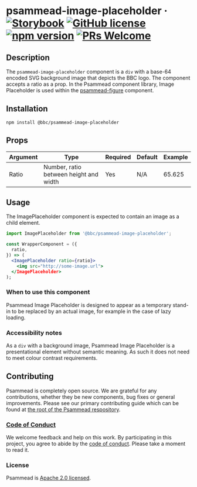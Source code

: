 # psammead-image-placeholder &middot; [![Storybook](https://github.com/storybooks/press/blob/master/badges/storybook.svg)](https://bbc-news.github.io/psammead/?selectedKind=ImagePlaceholder) [![GitHub license](https://img.shields.io/badge/license-Apache%202.0-blue.svg)](https://github.com/BBC-News/psammead/blob/latest/LICENSE) [![npm version](https://img.shields.io/npm/v/@bbc/psammead-image-placeholder.svg)](https://www.npmjs.com/package/@bbc/psammead-image-placeholder) [![PRs Welcome](https://img.shields.io/badge/PRs-welcome-brightgreen.svg)](https://github.com/BBC-News/psammead/blob/latest/CONTRIBUTING.md)

## Description

The `psammead-image-placeholder` component is a `div` with a base-64 encoded SVG background image that depicts the BBC logo. The component accepts a ratio as a prop. In the Psammead component library, Image Placeholder is used within the [psammead-figure](https://github.com/BBC-News/psammead/tree/latest/packages/components/psammead-figure) component.

## Installation

`npm install @bbc/psammead-image-placeholder`

## Props

| Argument  | Type                                   | Required | Default | Example         |
|-----------|----------------------------------------|----------|---------|-----------------|
| Ratio     | Number, ratio between height and width | Yes      | N/A     | 65.625          |

## Usage

The ImagePlaceholder component is expected to contain an image as a child element.

```jsx
import ImagePlaceholder from '@bbc/psammead-image-placeholder';

const WrapperComponent = ({
  ratio,
}) => (
  <ImagePlaceholder ratio={ratio}>
    <img src="http://some-image.url">
  </ImagePlaceholder>
);
```

### When to use this component

Psammead Image Placeholder is designed to appear as a temporary stand-in to be replaced by an actual image, for example in the case of lazy loading. 

<!-- ### When not to use this component -->

### Accessibility notes

As a `div` with a background image, Psammead Image Placeholder is a presentational element without semantic meaning. As such it does not need to meet colour contrast requirements.

<!-- ## Roadmap -->

## Contributing

Psammead is completely open source. We are grateful for any contributions, whether they be new components, bug fixes or general improvements. Please see our primary contributing guide which can be found at [the root of the Psammead respository](https://github.com/BBC-News/psammead/blob/latest/CONTRIBUTING.md).

### [Code of Conduct](https://github.com/BBC-News/psammead/blob/latest/CODE_OF_CONDUCT.md)

We welcome feedback and help on this work. By participating in this project, you agree to abide by the [code of conduct](https://github.com/BBC-News/psammead/blob/latest/CODE_OF_CONDUCT.md). Please take a moment to read it.

### License

Psammead is [Apache 2.0 licensed](https://github.com/BBC-News/psammead/blob/latest/LICENSE).
